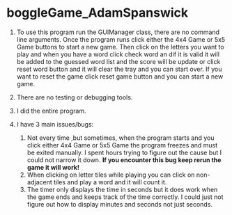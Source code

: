 # boggleGame_AdamSpanswick

1. To use this program run the GUIManager class, there are no command line arguments. Once the program runs
   click either the 4x4 Game or 5x5 Game buttons to start a new game. Then click on the letters you want to
   play and when you have a word click check word an dif it is valid it will be added to the guessed word list
   and the score will be update or click reset word button and it will clear the tray and you can start over.
   If you want to reset the game click reset game button and you can start a new game.

2. There are no testing or debugging tools.

3. I did the entire program.

4. I have 3 main issues/bugs:
   1. Not every time ,but sometimes, when the program starts and you click either 4x4 Game or
      5x5 Game the program freezes and must be exited manually. I spent hours trying to figure
      out the cause but I could not narrow it down.  **If you encounter this bug keep rerun the game it will work!**
   2. When clicking on letter tiles while playing you can click on non-adjacent tiles and play
      a word and it will count it.
   3. The timer only displays the time in seconds but it does work when the game ends and keeps
      track of the time correctly. I could just not figure out how to display minutes and seconds
      not just seconds.